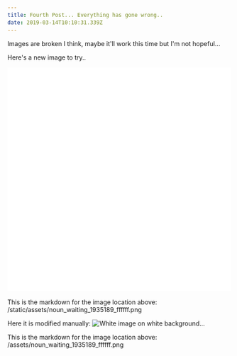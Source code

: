 ```yaml
---
title: Fourth Post... Everything has gone wrong..
date: 2019-03-14T10:10:31.339Z
---
```

Images are broken I think, maybe it'll work this time but I'm not hopeful...



Here's a new image to try..

![White image on white background...](/static/assets/noun_waiting_1935189_ffffff.png "White image on white background...")

This is the markdown for the image location above:
/static/assets/noun_waiting_1935189_ffffff.png

Here it is modified manually:
![White image on white background...](/assets/noun_waiting_1935189_ffffff.png "White image on white background...")

This is the markdown for the image location above:
/assets/noun_waiting_1935189_ffffff.png
